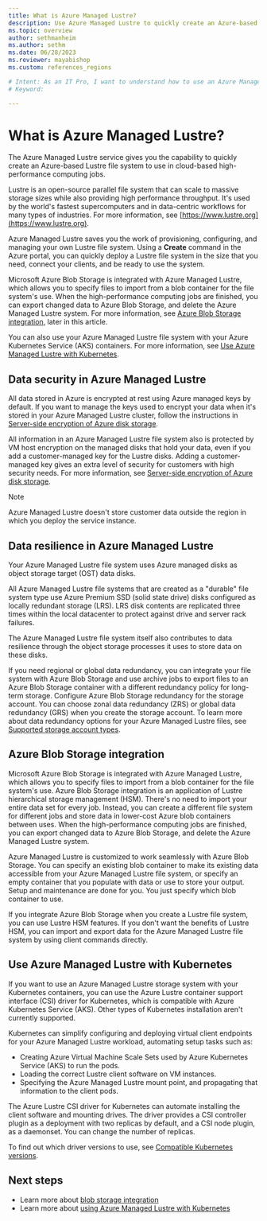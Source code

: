 ```yaml
---
title: What is Azure Managed Lustre?
description: Use Azure Managed Lustre to quickly create an Azure-based Lustre file system to use in cloud-based high-performance computing jobs.
ms.topic: overview
author: sethmanheim
ms.author: sethm 
ms.date: 06/28/2023
ms.reviewer: mayabishop
ms.custom: references_regions

# Intent: As an IT Pro, I want to understand how to use an Azure Managed Lustre file system xxx.
# Keyword: 

---
```


# What is Azure Managed Lustre?

The Azure Managed Lustre service gives you the capability to quickly create an Azure-based Lustre file system to use in cloud-based high-performance computing jobs.

Lustre is an open-source parallel file system that can scale to massive storage sizes while also providing high performance throughput. It's used by the world's fastest supercomputers and in data-centric workflows for many types of industries. For more information, see [https://www.lustre.org](https://www.lustre.org).

Azure Managed Lustre saves you the work of provisioning, configuring, and managing your own Lustre file system. Using a **Create** command in the Azure portal, you can quickly deploy a Lustre file system in the size that you need, connect your clients, and be ready to use the system.

Microsoft Azure Blob Storage is integrated with Azure Managed Lustre, which allows you to specify files to import from a blob container for the file system's use. When the high-performance computing jobs are finished, you can export changed data to Azure Blob Storage, and delete the Azure Managed Lustre system. For more information, see [Azure Blob Storage integration](#azure-blob-storage-integration), later in this article.

You can also use your Azure Managed Lustre file system with your Azure Kubernetes Service (AKS) containers. For more information, see [Use Azure Managed Lustre with Kubernetes](#use-azure-managed-lustre-with-kubernetes).

## Data security in Azure Managed Lustre

All data stored in Azure is encrypted at rest using Azure managed keys by default. If you want to manage the keys used to encrypt your data when it's stored in your Azure Managed Lustre cluster, follow the instructions in [Server-side encryption of Azure disk storage](/azure/virtual-machines/disk-encryption).

All information in an Azure Managed Lustre file system also is protected by VM host encryption on the managed disks that hold your data, even if you add a customer-managed key for the Lustre disks. Adding a customer-managed key gives an extra level of security for customers with high security needs. For more information, see [Server-side encryption of Azure disk storage](/azure/virtual-machines/disk-encryption).

> [!NOTE]
> Azure Managed Lustre doesn't store customer data outside the region in which you deploy the service instance.

## Data resilience in Azure Managed Lustre

Your Azure Managed Lustre file system uses Azure managed disks as object storage target (OST) data disks.

All Azure Managed Lustre file systems that are created as a "durable" file system type use Azure Premium SSD (solid state drive) disks configured as locally redundant storage (LRS). LRS disk contents are replicated three times within the local datacenter to protect against drive and server rack failures.

The Azure Managed Lustre file system itself also contributes to data resilience through the object storage processes it uses to store data on these disks.

If you need regional or global data redundancy, you can integrate your file system with Azure Blob Storage and use archive jobs to export files to an Azure Blob Storage container with a different redundancy policy for long-term storage. Configure Azure Blob Storage redundancy for the storage account. You can choose zonal data redundancy (ZRS) or global data redundancy (GRS) when you create the storage account. To learn more about data redundancy options for your Azure Managed Lustre files, see [Supported storage account types](amlfs-prerequisites.md#supported-storage-account-types).

## Azure Blob Storage integration

Microsoft Azure Blob Storage is integrated with Azure Managed Lustre, which allows you to specify files to import from a blob container for the file system's use. Azure Blob Storage integration is an application of Lustre hierarchical storage management (HSM). There's no need to import your entire data set for every job. Instead, you can create a different file system for different jobs and store data in lower-cost Azure blob containers between uses. When the high-performance computing jobs are finished, you can export changed data to Azure Blob Storage, and delete the Azure Managed Lustre system.

Azure Managed Lustre is customized to work seamlessly with Azure Blob Storage. You can specify an existing blob container to make its existing data accessible from your Azure Managed Lustre file system, or specify an empty container that you populate with data or use to store your output. Setup and maintenance are done for you. You just specify which blob container to use.

If you integrate Azure Blob Storage when you create a Lustre file system, you can use Lustre HSM features. If you don't want the benefits of Lustre HSM, you can import and export data for the Azure Managed Lustre file system by using client commands directly.

## Use Azure Managed Lustre with Kubernetes

If you want to use an Azure Managed Lustre storage system with your Kubernetes containers, you can use the Azure Lustre container support interface (CSI) driver for Kubernetes, which is compatible with Azure Kubernetes Service (AKS). Other types of Kubernetes installation aren't currently supported.

Kubernetes can simplify configuring and deploying virtual client endpoints for your Azure Managed Lustre workload, automating setup tasks such as:

* Creating Azure Virtual Machine Scale Sets used by Azure Kubernetes Service (AKS) to run the pods.
* Loading the correct Lustre client software on VM instances.
* Specifying the Azure Managed Lustre mount point, and propagating that information to the client pods.

The Azure Lustre CSI driver for Kubernetes can automate installing the client software and mounting drives. The driver provides a CSI controller plugin as a deployment with two replicas by default, and a CSI node plugin, as a daemonset. You can change the number of replicas.

To find out which driver versions to use, see [Compatible Kubernetes versions](use-csi-driver-kubernetes.md#compatible-kubernetes-versions).

## Next steps

- Learn more about [blob storage integration](blob-integration.md)
- Learn more about [using Azure Managed Lustre with Kubernetes](use-csi-driver-kubernetes.md)
